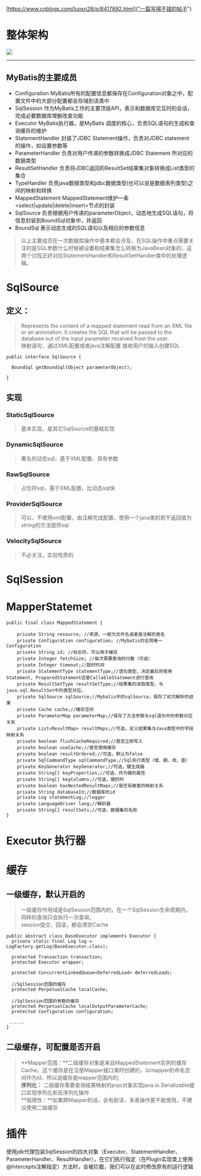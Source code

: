 [https://www.cnblogs.com/luoxn28/p/6417892.html]("一篇写得不错的帖子")

 
# 整体架构
![](https://i.imgur.com/qN9DL1h.png)
****

## MyBatis的主要成员

* Configuration        MyBatis所有的配置信息都保存在Configuration对象之中，配置文件中的大部分配置都会存储到该类中
* SqlSession            作为MyBatis工作的主要顶层API，表示和数据库交互时的会话，完成必要数据库增删改查功能
* Executor               MyBatis执行器，是MyBatis 调度的核心，负责SQL语句的生成和查询缓存的维护
* StatementHandler 封装了JDBC Statement操作，负责对JDBC statement 的操作，如设置参数等
* ParameterHandler  负责对用户传递的参数转换成JDBC Statement 所对应的数据类型
* ResultSetHandler   负责将JDBC返回的ResultSet结果集对象转换成List类型的集合
* TypeHandler          负责java数据类型和jdbc数据类型(也可以说是数据表列类型)之间的映射和转换
* MappedStatement  MappedStatement维护一条<select|update|delete|insert>节点的封装
* SqlSource              负责根据用户传递的parameterObject，动态地生成SQL语句，将信息封装到BoundSql对象中，并返回
* BoundSql              表示动态生成的SQL语句以及相应的参数信息

> 以上主要成员在一次数据库操作中基本都会涉及，在SQL操作中重点需要关注的是SQL参数什么时候被设置和结果集怎么转换为JavaBean对象的，这两个过程正好对应StatementHandler和ResultSetHandler类中的处理逻辑。



#  SqlSource
##  定义： 
> Represents the content of a mapped statement read from an XML file or an annotation.
It creates the SQL that will be passed to the database out of the input parameter received from the user.  
> 映射语句，通过XML配置或者java注解配置
> 接收用户的输入创建SQL
	
    public interface SqlSource {

      BoundSql getBoundSql(Object parameterObject);

    }

##  实现
### StaticSqlSource 
> 基本实现，是其它SqlSource的基础实现

### DynamicSqlSource 
> 著名的动态sql，基于XML配置，具有参数


### RawSqlSource 
> 占位符sql，基于XML配置，比动态sql快


### ProviderSqlSource 
> 可以，不使用xml配置，由注解完成配置，使用一个java类的若干返回值为string的方法提供sql
    


### VelocitySqlSource 
> 不必关注，实验性质的



# SqlSession

# MapperStatemet
    public final class MappedStatement {

    	private String resource; //来源，一般为文件名或者是注解的类名
	    private Configuration configuration; //Mybatis的全局唯一Configuration
	    private String id; //标志符，可以用于缓存
	    private Integer fetchSize; //每次需要查询的行数（可选）
	    private Integer timeout;//超时时间
	    private StatementType statementType;//语句类型，决定最后将使用Statement, PreparedStatement还是CallableStatement进行查询
	    private ResultSetType resultSetType;//结果集的读取类型，与java.sql.ResultSet中的类型对应。
	    private SqlSource sqlSource;//Mybatis中的sqlSource，保存了初次解析的结果
	    private Cache cache;//缓存空间
	    private ParameterMap parameterMap;//保存了方法参数与sql语句中的参数对应关系
	    private List<ResultMap> resultMaps;//可选，定义结果集与Java类型中的字段映射关系
	    private boolean flushCacheRequired;//是否立即写入
	    private boolean useCache;//是否使用缓存
	    private boolean resultOrdered;//可选，默认为false
	    private SqlCommandType sqlCommandType;//Sql执行类型（增、删、改、查）
	    private KeyGenerator keyGenerator;//可选，键生成器
	    private String[] keyProperties;//可选，作为键的属性
	    private String[] keyColumns;//可选，键的列
	    private boolean hasNestedResultMaps;//是否有嵌套的映射关系
	    private String databaseId;//数据库的id
	    private Log statementLog;//logger
	    private LanguageDriver lang;//解析器
	    private String[] resultSets;//可选，数据集的名称
    }

# Executor 执行器

#  缓存

## 一级缓存，默认开启的

> 一级缓存作用域是SqlSession范围内的，在一个SqlSession生命周期内，同样的查询只会执行一次查询，       
> session提交、回滚，都会清空Cache

    public abstract class BaseExecutor implements Executor {
      private static final Log log = LogFactory.getLog(BaseExecutor.class);

      protected Transaction transaction;
      protected Executor wrapper;

      protected ConcurrentLinkedQueue<DeferredLoad> deferredLoads;
      
      //SqlSession范围的缓存
      protected PerpetualCache localCache;
      
      //SqlSession范围的参数的缓存
      protected PerpetualCache localOutputParameterCache;
      protected Configuration configuration;

     ......
    }


## 二级缓存，可配置是否开启

> **Mapper范围：**二级缓存对象是来自MappedStatement实例的缓存Cache，这个缓存是在注册Mapper接口类时创建的，以mapper的命名空间作为id，所以说缓存是mapper范围内的;  
> **序列化：** 二级缓存需要查询结果映射的pojo对象实现java.io.Serializable接口实现序列化和反序列化操作  
> **局限性：**如果跨Mapper的话，会有脏读，多表操作更不能使用，不建议使用二级缓存


# 插件
使用jdk代理包装SqlSession的四大对象（Executor、StatementHandler、ParameterHandler、ResultHandler），在它们执行指定（在Plugin实现类上使用@Intercepts注解指定）方法时，会被拦截，我们可以在此时修改原有的运行逻辑